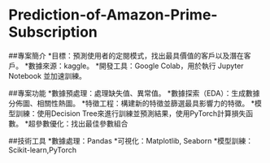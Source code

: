 # Prediction-of-Amazon-Prime-Subscription

##專案簡介
*目標：預測使用者的定閱模式，找出最具價值的客戶以及潛在客戶。
*數據來源：kaggle。
*開發工具：Google Colab，用於執行 Jupyter Notebook 並加速訓練。

##專案功能
*數據預處理：處理缺失值、異常值。
*數據探索（EDA）：生成數據分佈圖、相關性熱圖。
*特徵工程：構建新的特徵並篩選最具影響力的特徵。
*模型訓練：使用Decision Tree來進行訓練並預測結果，使用PyTorch計算損失函數。
*超參數優化：找出最佳參數組合


##技術工具
*數據處理：Pandas
*可視化：Matplotlib, Seaborn
*模型訓練：Scikit-learn,PyTorch 

